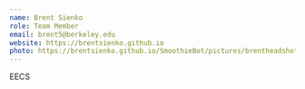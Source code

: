```yaml
---
name: Brent Sienko
role: Team Member
email: brent5@berkeley.edu
website: https://brentsienko.github.io
photo: https://brentsienko.github.io/SmoothieBot/pictures/brentheadshotnew.png
---
```


EECS
